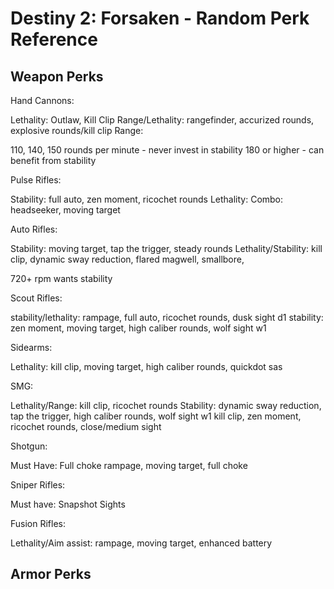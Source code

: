 # Destiny 2: Forsaken - Random Perk Reference

## Weapon Perks

Hand Cannons:

Lethality: Outlaw, Kill Clip
Range/Lethality: rangefinder, accurized rounds, explosive rounds/kill clip
Range:

110, 140, 150 rounds per minute - never invest in stability
180 or higher - can benefit from stability

Pulse Rifles:

Stability: full auto, zen moment, ricochet rounds
Lethality:
Combo:  headseeker, moving target

Auto Rifles:

Stability: moving target, tap the trigger, steady rounds
Lethality/Stability: kill clip, dynamic sway reduction, flared magwell, smallbore,

720+ rpm wants stability

Scout Rifles:

stability/lethality: rampage, full auto, ricochet rounds, dusk sight d1
stability: zen moment, moving target, high caliber rounds, wolf sight w1

Sidearms:

Lethality: kill clip, moving target, high caliber rounds, quickdot sas

SMG:

Lethality/Range: kill clip, ricochet rounds
Stability: dynamic sway reduction, tap the trigger, high caliber rounds, wolf sight w1
kill clip, zen moment, ricochet rounds, close/medium sight

Shotgun:

Must Have: Full choke
rampage, moving target, full choke

Sniper Rifles:

Must have: Snapshot Sights

Fusion Rifles:

Lethality/Aim assist:  rampage, moving target, enhanced battery


## Armor Perks

